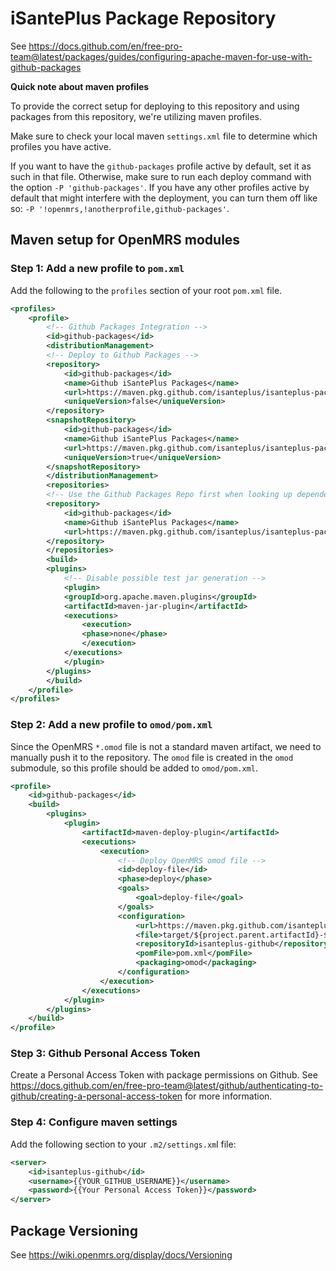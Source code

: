 # iSantePlus Package Repository

See https://docs.github.com/en/free-pro-team@latest/packages/guides/configuring-apache-maven-for-use-with-github-packages

**Quick note about maven profiles**

To provide the correct setup for deploying to this repository and using packages from this repository, we're utilizing maven profiles. 

Make sure to check your local maven `settings.xml` file to determine which profiles you have active. 

If you want to have the `github-packages` profile active by default, set it as such in that file. Otherwise, make sure to run each deploy command with the option `-P 'github-packages'`. If you have any other profiles active by default that might interfere with the deployment, you can turn them off like so: `-P '!openmrs,!anotherprofile,github-packages'`. 
  
## Maven setup for OpenMRS modules

### Step 1: Add a new profile to `pom.xml`

Add the following to the `profiles` section of your root `pom.xml` file. 

```xml
<profiles>
    <profile>
        <!-- Github Packages Integration -->
        <id>github-packages</id>
        <distributionManagement>
        <!-- Deploy to Github Packages -->
        <repository>
            <id>github-packages</id>
            <name>Github iSantePlus Packages</name>
            <url>https://maven.pkg.github.com/isanteplus/isanteplus-packages</url>
            <uniqueVersion>false</uniqueVersion>
        </repository>
        <snapshotRepository>
            <id>github-packages</id>
            <name>Github iSantePlus Packages</name>
            <url>https://maven.pkg.github.com/isanteplus/isanteplus-packages</url>
            <uniqueVersion>true</uniqueVersion>
        </snapshotRepository>
        </distributionManagement>
        <repositories>
        <!-- Use the Github Packages Repo first when looking up dependencies -->
        <repository>
            <id>github-packages</id>
            <name>Github iSantePlus Packages</name>
            <url>https://maven.pkg.github.com/isanteplus/isanteplus-packages</url>
        </repository>
        </repositories>
        <build>
        <plugins>
            <!-- Disable possible test jar generation -->
            <plugin>
            <groupId>org.apache.maven.plugins</groupId>
            <artifactId>maven-jar-plugin</artifactId>
            <executions>
                <execution>
                <phase>none</phase>
                </execution>
            </executions>
            </plugin>
        </plugins>
        </build>
    </profile>
</profiles>
```
### Step 2: Add a new profile to `omod/pom.xml`

Since the OpenMRS `*.omod` file is not a standard maven artifact, we need to manually push it to the repository. The `omod` file is created in the `omod` submodule, so this profile should be added to `omod/pom.xml`. 

```xml
<profile>
    <id>github-packages</id>
    <build>
        <plugins>
            <plugin>
                <artifactId>maven-deploy-plugin</artifactId>
                <executions>
                    <execution>
                        <!-- Deploy OpenMRS omod file -->
                        <id>deploy-file</id>
                        <phase>deploy</phase>
                        <goals>
                            <goal>deploy-file</goal>
                        </goals>
                        <configuration>
                            <url>https://maven.pkg.github.com/isanteplus/isanteplus-packages</url>
                            <file>target/${project.parent.artifactId}-${project.version}.omod</file>
                            <repositoryId>isanteplus-github</repositoryId>
                            <pomFile>pom.xml</pomFile>
                            <packaging>omod</packaging>
                        </configuration>
                    </execution>
                </executions>
            </plugin>
        </plugins>
    </build>
</profile>
```

### Step 3: Github Personal Access Token

Create a Personal Access Token with package permissions on Github. See https://docs.github.com/en/free-pro-team@latest/github/authenticating-to-github/creating-a-personal-access-token for more information. 

### Step 4: Configure maven settings

Add the following section to your `.m2/settings.xm`l file:
```xml
<server>
	<id>isanteplus-github</id>
	<username>{{YOUR_GITHUB_USERNAME}}</username>
	<password>{{Your Personal Access Token}}</password>
</server>
```  
  
## Package Versioning
See https://wiki.openmrs.org/display/docs/Versioning
